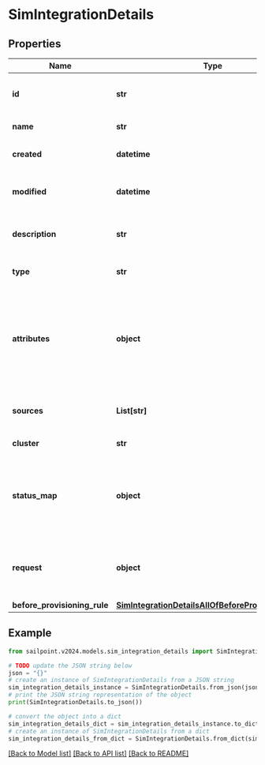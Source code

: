 # SimIntegrationDetails


## Properties

Name | Type | Description | Notes
------------ | ------------- | ------------- | -------------
**id** | **str** | System-generated unique ID of the Object | [optional] [readonly] 
**name** | **str** | Name of the Object | 
**created** | **datetime** | Creation date of the Object | [optional] [readonly] 
**modified** | **datetime** | Last modification date of the Object | [optional] [readonly] 
**description** | **str** | The description of the integration | [optional] 
**type** | **str** | The integration type | [optional] 
**attributes** | **object** | The attributes map containing the credentials used to configure the integration. | [optional] 
**sources** | **List[str]** | The list of sources (managed resources) | [optional] 
**cluster** | **str** | The cluster/proxy | [optional] 
**status_map** | **object** | Custom mapping between the integration result and the provisioning result | [optional] 
**request** | **object** | Request data to customize desc and body of the created ticket | [optional] 
**before_provisioning_rule** | [**SimIntegrationDetailsAllOfBeforeProvisioningRule**](SimIntegrationDetailsAllOfBeforeProvisioningRule.md) |  | [optional] 

## Example

```python
from sailpoint.v2024.models.sim_integration_details import SimIntegrationDetails

# TODO update the JSON string below
json = "{}"
# create an instance of SimIntegrationDetails from a JSON string
sim_integration_details_instance = SimIntegrationDetails.from_json(json)
# print the JSON string representation of the object
print(SimIntegrationDetails.to_json())

# convert the object into a dict
sim_integration_details_dict = sim_integration_details_instance.to_dict()
# create an instance of SimIntegrationDetails from a dict
sim_integration_details_from_dict = SimIntegrationDetails.from_dict(sim_integration_details_dict)
```
[[Back to Model list]](../README.md#documentation-for-models) [[Back to API list]](../README.md#documentation-for-api-endpoints) [[Back to README]](../README.md)


